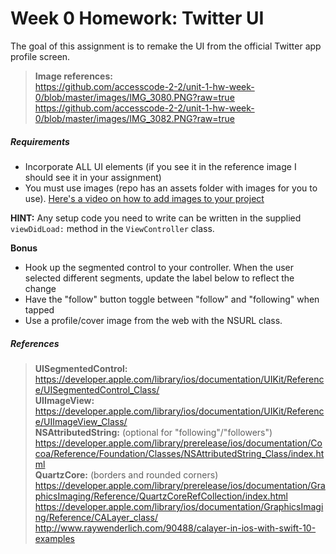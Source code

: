 # Week 0 Homework: Twitter UI

The goal of this assignment is to remake the UI from the official Twitter app profile screen.

> **Image references:**  
https://github.com/accesscode-2-2/unit-1-hw-week-0/blob/master/images/IMG_3080.PNG?raw=true
https://github.com/accesscode-2-2/unit-1-hw-week-0/blob/master/images/IMG_3082.PNG?raw=true

##### Requirements  
* Incorporate ALL UI elements (if you see it in the reference image I should see it in your assignment)
* You must use images (repo has an assets folder with images for you to use). [Here's a video on how to add images to your project](http://codewithchris.com/11-adding-and-displaying-images-in-your-app/)

**HINT:**
Any setup code you need to write can be written in the supplied `viewDidLoad:` method in the `ViewController` class.

**Bonus**
* Hook up the segmented control to your controller. When the user selected different segments, update the label below to reflect the change  
* Have the "follow" button toggle between "follow" and "following" when tapped  
* Use a profile/cover image from the web with the NSURL class. 

##### References 
> **UISegmentedControl:**  
https://developer.apple.com/library/ios/documentation/UIKit/Reference/UISegmentedControl_Class/  
> **UIImageView:**  
https://developer.apple.com/library/ios/documentation/UIKit/Reference/UIImageView_Class/  
> **NSAttributedString:** (optional for "following"/"followers")
https://developer.apple.com/library/prerelease/ios/documentation/Cocoa/Reference/Foundation/Classes/NSAttributedString_Class/index.html  
> **QuartzCore:**  (borders and rounded corners)  
https://developer.apple.com/library/prerelease/ios/documentation/GraphicsImaging/Reference/QuartzCoreRefCollection/index.html  
https://developer.apple.com/library/ios/documentation/GraphicsImaging/Reference/CALayer_class/  
http://www.raywenderlich.com/90488/calayer-in-ios-with-swift-10-examples  

